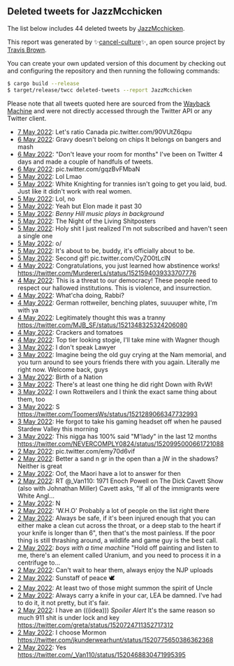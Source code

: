 ## Deleted tweets for JazzMcchicken

The list below includes 44 deleted tweets by
[JazzMcchicken](https://twitter.com/JazzMcchicken).



This report was generated by ✨[cancel-culture](https://github.com/travisbrown/cancel-culture)✨,
an open source project by [Travis Brown](https://twitter.com/travisbrown).

You can create your own updated version of this document by checking out and configuring the
repository and then running the following commands:

```bash
$ cargo build --release
$ target/release/twcc deleted-tweets --report JazzMcchicken
```

Please note that all tweets quoted here are sourced from the
[Wayback Machine](https://web.archive.org) and were not directly accessed through the Twitter API or
any Twitter client.

* [ 7 May 2022](https://web.archive.org/web/20220507010349/https://twitter.com/JazzMcchicken/status/1522743837638430720): Let's ratio Canada pic.twitter.com/90VUtZ6qpu <!--1522743837638430720-->
* [ 6 May 2022](https://web.archive.org/web/20220506204308/https://twitter.com/JazzMcchicken/status/1522678118372507648): Gravy doesn't belong on chips  It belongs on bangers and mash <!--1522678118372507648-->
* [ 6 May 2022](https://web.archive.org/web/20220506195945/https://twitter.com/JazzMcchicken/status/1522667390689214464): "Don't leave your room for months"  I've been on Twitter 4 days and made a couple of handfuls of tweets. <!--1522667390689214464-->
* [ 6 May 2022](https://web.archive.org/web/20220506090544/https://twitter.com/JazzMcchicken/status/1522502809731887104): pic.twitter.com/gqzBvFMbaN <!--1522502809731887104-->
* [ 5 May 2022](https://web.archive.org/web/20220505191106/https://twitter.com/JazzMcchicken/status/1522291713225945088): Lol  Lmao <!--1522291713225945088-->
* [ 5 May 2022](https://web.archive.org/web/20220505185828/https://twitter.com/JazzMcchicken/status/1522289404681027584): White Knighting for trannies isn't going to get you laid, bud. Just like it didn't work with real women. <!--1522289404681027584-->
* [ 5 May 2022](https://web.archive.org/web/20220505182820/https://twitter.com/JazzMcchicken/status/1522281946373836800): Lol, no <!--1522281946373836800-->
* [ 5 May 2022](https://web.archive.org/web/20220505182712/https://twitter.com/JazzMcchicken/status/1522281665481277440): Yeah but Elon made it past 30 <!--1522281665481277440-->
* [ 5 May 2022](https://web.archive.org/web/20220505103619/https://twitter.com/JazzMcchicken/status/1522163102195716096): *Benny Hill music plays in background* <!--1522163102195716096-->
* [ 5 May 2022](https://web.archive.org/web/20220505101428/https://twitter.com/JazzMcchicken/status/1522157700905603075): The Night of the Living Shitposters <!--1522157700905603075-->
* [ 5 May 2022](https://web.archive.org/web/20220505075818/https://twitter.com/JazzMcchicken/status/1522123363866787841): Holy shit I just realized I'm not subscribed and haven't seen a single one <!--1522123363866787841-->
* [ 5 May 2022](https://web.archive.org/web/20220505060245/https://twitter.com/JazzMcchicken/status/1522094309696507904): o/ <!--1522094309696507904-->
* [ 5 May 2022](https://web.archive.org/web/20220505055313/https://twitter.com/JazzMcchicken/status/1522091925301784576): It's about to be, buddy, it's officially about to be. <!--1522091925301784576-->
* [ 5 May 2022](https://web.archive.org/web/20220505055210/https://twitter.com/JazzMcchicken/status/1522091549123055617): Second gif! pic.twitter.com/CyZO0tLclN <!--1522091549123055617-->
* [ 4 May 2022](https://web.archive.org/web/20220504090349/https://twitter.com/JazzMcchicken/status/1521777354334666753): Congratulations, you just learned how abstinence works! https://twitter.com/MurdererLs/status/1521594039333707776 <!--1521777354334666753-->
* [ 4 May 2022](https://web.archive.org/web/20220504083504/https://twitter.com/JazzMcchicken/status/1521770278183145472): This is a threat to our democracy! These people need to respect our hallowed institutions. This is violence, and insurrection. <!--1521770278183145472-->
* [ 4 May 2022](https://web.archive.org/web/20220504083311/https://twitter.com/JazzMcchicken/status/1521769723872301056): What'cha doing, Rabbi? <!--1521769723872301056-->
* [ 4 May 2022](https://web.archive.org/web/20220504073605/https://twitter.com/JazzMcchicken/status/1521755250927226880): German rottweiler, benching plates, suuuuper white, I'm with ya <!--1521755250927226880-->
* [ 4 May 2022](https://web.archive.org/web/20220504073234/https://twitter.com/JazzMcchicken/status/1521754576311169025): Legitimately thought this was a tranny https://twitter.com/MJB_SF/status/1521348325324206080 <!--1521754576311169025-->
* [ 4 May 2022](https://web.archive.org/web/20220504072512/https://twitter.com/JazzMcchicken/status/1521752716581949445): Crackers and tomatoes <!--1521752716581949445-->
* [ 4 May 2022](https://web.archive.org/web/20220504072354/https://twitter.com/JazzMcchicken/status/1521752373223628800): Top tier looking stogie, I'll take mine with Wagner though <!--1521752373223628800-->
* [ 3 May 2022](https://web.archive.org/web/20220503064651/https://twitter.com/JazzMcchicken/status/1521379811914297344): I don't speak Lawyer <!--1521379811914297344-->
* [ 3 May 2022](https://web.archive.org/web/20220503064233/https://twitter.com/JazzMcchicken/status/1521379624433111041): Imagine being the old guy crying at the Nam memorial, and you turn around to see yours friends there with you again.  Literally me right now. Welcome back, guys <!--1521379624433111041-->
* [ 3 May 2022](https://web.archive.org/web/20220503030432/https://twitter.com/JazzMcchicken/status/1521324745266204673): Birth of a Nation <!--1521324745266204673-->
* [ 3 May 2022](https://web.archive.org/web/20220503024723/https://twitter.com/JazzMcchicken/status/1521320361178308608): There's at least one thing he did right  Down with RvW! <!--1521320361178308608-->
* [ 3 May 2022](https://web.archive.org/web/20220503024612/https://twitter.com/JazzMcchicken/status/1521320119569633280): I own Rottweilers and I think the exact same thing about them, too <!--1521320119569633280-->
* [ 3 May 2022](https://web.archive.org/web/20220503024329/https://twitter.com/JazzMcchicken/status/1521319272148238336): S https://twitter.com/ToomersWs/status/1521289066347732993 <!--1521319272148238336-->
* [ 3 May 2022](https://web.archive.org/web/20220503000219/https://twitter.com/JazzMcchicken/status/1521278862121832448): He forgot to take his gaming headset off when he paused Stardew Valley this morning <!--1521278862121832448-->
* [ 3 May 2022](https://web.archive.org/web/20220503000104/https://twitter.com/JazzMcchicken/status/1521278424584572928): This nigga has 100% said "M'lady" in the last 12 months https://twitter.com/NEVERCOMPLY0824/status/1520995000661721088 <!--1521278424584572928-->
* [ 2 May 2022](https://web.archive.org/web/20220502100632/https://twitter.com/JazzMcchicken/status/1521068520284762114): pic.twitter.com/emy70d6vif <!--1521068520284762114-->
* [ 2 May 2022](https://web.archive.org/web/20220502095950/https://twitter.com/JazzMcchicken/status/1521066750074560514): Better a sand n gr in the open than a jW in the shadows?  Neither is great <!--1521066750074560514-->
* [ 2 May 2022](https://web.archive.org/web/20220502095730/https://twitter.com/JazzMcchicken/status/1521066229167190019): Oof, the Maori have a lot to answer for then <!--1521066229167190019-->
* [ 2 May 2022](https://web.archive.org/web/20220502095552/https://twitter.com/JazzMcchicken/status/1521065931078008832): RT @_Van110: 1971 Enoch Powell on The Dick Cavett Show (also with Johnathan Miller)  Cavett asks, "If all of the immigrants were White Angl… <!--1521065931078008832-->
* [ 2 May 2022](https://web.archive.org/web/20220502095450/https://twitter.com/JazzMcchicken/status/1521065488524390400): N <!--1521065488524390400-->
* [ 2 May 2022](https://web.archive.org/web/20220502095327/https://twitter.com/JazzMcchicken/status/1521065136118976517): 'W.H.O'  Probably a lot of people on the list right there <!--1521065136118976517-->
* [ 2 May 2022](https://web.archive.org/web/20220502095124/https://twitter.com/JazzMcchicken/status/1521064696606261248): Always be safe, if it's been injured enough that you can either make a clean cut across the throat, or a deep stab to the heart if your knife is longer than 6", then that's the most painless.  If the poor thing is still thrashing around, a wildlife and game guy is the best call. <!--1521064696606261248-->
* [ 2 May 2022](https://web.archive.org/web/20220502090333/https://twitter.com/JazzMcchicken/status/1521052621964201984): *boys with a time machine* "Hold off painting and listen to me, there's an element called Uranium, and you need to process it in a centrifuge to... <!--1521052621964201984-->
* [ 2 May 2022](https://web.archive.org/web/20220502090122/https://twitter.com/JazzMcchicken/status/1521051918755561472): Can't wait to hear them, always enjoy the NJP uploads <!--1521051918755561472-->
* [ 2 May 2022](https://web.archive.org/web/20220502081600/https://twitter.com/JazzMcchicken/status/1521040667568316416): Sunstaff of peace 🕊️ <!--1521040667568316416-->
* [ 2 May 2022](https://web.archive.org/web/20220502081140/https://twitter.com/JazzMcchicken/status/1521039582837452800): At least two of those might summon the spirit of Uncle <!--1521039582837452800-->
* [ 2 May 2022](https://web.archive.org/web/20220502081003/https://twitter.com/JazzMcchicken/status/1521039228880101376): Always carry a knife in your car, LEA be damned.  I've had to do it, it not pretty, but it's fair. <!--1521039228880101376-->
* [ 2 May 2022](https://web.archive.org/web/20220502080925/https://twitter.com/JazzMcchicken/status/1521038949673701376): I have an (((idea)))  *Spoiler Alert* It's the same reason so much 911 shit is under lock and key https://twitter.com/greta/status/1520724711352717312 <!--1521038949673701376-->
* [ 2 May 2022](https://web.archive.org/web/20220502072548/https://twitter.com/JazzMcchicken/status/1521028009490268162): I choose Mormon https://twitter.com/jkunderwearhunt/status/1520775650386362368 <!--1521028009490268162-->
* [ 2 May 2022](https://web.archive.org/web/20220502070114/https://twitter.com/JazzMcchicken/status/1521021742579290112): Yes https://twitter.com/_Van110/status/1520468830471995395 <!--1521021742579290112-->
